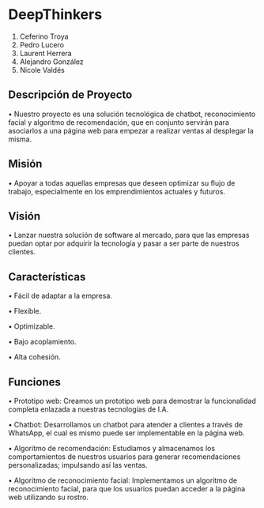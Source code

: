 # DeepThinkers

1.	Ceferino Troya
2.	Pedro Lucero
3.	Laurent Herrera
4.	Alejandro González
5.	Nicole Valdés

## Descripción de Proyecto
•	Nuestro proyecto es una solución tecnológica de chatbot, reconocimiento facial y algoritmo de recomendación, que en conjunto servirán para asociarlos a una página web para empezar a realizar ventas al desplegar la misma.


## Misión
•	Apoyar a todas aquellas empresas que deseen optimizar su flujo de trabajo, especialmente en los emprendimientos actuales y futuros.

## Visión
•	Lanzar nuestra solución de software al mercado, para que las empresas puedan optar por adquirir la tecnología y pasar a ser parte de nuestros clientes.

## Características
•	Fácil de adaptar a la empresa.

•	Flexible.

•	Optimizable.

•	Bajo acoplamiento.

•	Alta cohesión.

## Funciones
•	Prototipo web: Creamos un prototipo web para demostrar la funcionalidad completa enlazada a nuestras tecnologías de I.A.

•	Chatbot: Desarrollamos un chatbot para atender a clientes a través de WhatsApp, el cual es mismo puede ser implementable en la página web.

•	Algoritmo de recomendación: Estudiamos y almacenamos los comportamientos de nuestros usuarios para generar recomendaciones personalizadas; impulsando así las ventas.

•	Algoritmo de reconocimiento facial: Implementamos un algoritmo de reconocimiento facial, para que los usuarios puedan acceder a la página web utilizando su rostro.
